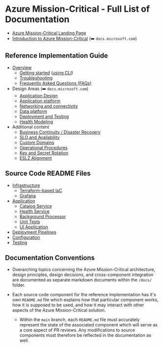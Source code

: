 # Azure Mission-Critical - Full List of Documentation

- [Azure Mission-Critical Landing Page](../README.md)
- [Introduction to Azure Mission-Critical](https://docs.microsoft.com/azure/architecture/framework/mission-critical/mission-critical-overview) (➡️ `docs.microsoft.com`)

## Reference Implementation Guide

- [Overview](./reference-implementation/README.md)
  - [Getting started](./reference-implementation/Getting-Started.md) ([using CLI](./reference-implementation/Getting-Started-CLI.md))
  - [Troubleshooting](./reference-implementation/Troubleshooting.md)
  - [Frequently Asked Questions (FAQs)](./reference-implementation/FAQ.md)
- Design Areas (➡️ `docs.microsoft.com`)
  - [Application Design](https://docs.microsoft.com/azure/architecture/reference-architectures/containers/aks-mission-critical/mission-critical-app-design)
  - [Application platform](https://docs.microsoft.com/azure/architecture/reference-architectures/containers/aks-mission-critical/mission-critical-app-platform)
  - [Networking and connectivity](https://docs.microsoft.com/azure/architecture/reference-architectures/containers/aks-mission-critical/mission-critical-networking)
  - [Data platform](https://docs.microsoft.com/azure/architecture/reference-architectures/containers/aks-mission-critical/mission-critical-data-platform)
  - [Deployment and Testing](https://docs.microsoft.com/azure/architecture/reference-architectures/containers/aks-mission-critical/mission-critical-deploy-test)
  - [Health Modeling](https://docs.microsoft.com/azure/architecture/reference-architectures/containers/aks-mission-critical/mission-critical-health-modeling)
- Additional content
  - [Business Continuity / Disaster Recovery](./reference-implementation/AppDesign-BCDR-Global.md)
  - [SLO and Availability](./reference-implementation/AppDesign-SLO-Availability.md)
  - [Custom Domains](./reference-implementation/Networking-Custom-Domains.md)
  - [Operational Procedures](./reference-implementation/OpProcedures-Operational-Procedures.md)
  - [Key and Secret Rotation](./reference-implementation/OpProcedures-KeyRotation.md)
  - [ESLZ Alignment](./reference-implementation/ESLZ-Alignment.md)

## Source Code README Files

- [Infrastructure](/src/infra/README.md)
  - [Terraform-based IaC](/src/infra/workload/README.md)
  - [Grafana](/src/infra/monitoring/grafanapanel/README.md)
- [Application](/src/app/README.md)
  - [Catalog Service](/src/app/AlwaysOn.CatalogService/README.md)
  - [Health Service](/src/app/AlwaysOn.HealthService/README.md)
  - [Background Processor](/src/app/AlwaysOn.BackgroundProcessor/README.md)
  - [Unit Tests](/src/app/AlwaysOn.Tests/README.md)
  - [UI Application](/src/app/AlwaysOn.UI/README.md)
- [Deployment Pipelines](/.ado/pipelines/README.md)
- [Configuration](/src/infra/README.md)
- [Testing](/src/testing/README.md)

## Documentation Conventions

- Overarching topics concerning the Azure Mission-Critical architecture, design principles, design decisions, and cross-component integration are documented as separate markdown documents within the `/docs/` folder.

- Each source code component for the reference implementation has it's own `README.md` file which explains how that particular component works, how it is supposed to be used, and how it may interact with other aspects of the Azure Mission-Critical solution.
  - Within the `main` branch, each `README.md` file must accurately represent the state of the associated component which will serve as a core aspect of PR reviews. Any modifications to source components must therefore be reflected in the documentation as well.
